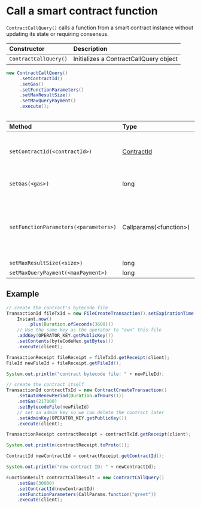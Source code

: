 # Call a smart contract function

`ContractCallQuery()` calls a function from a smart contract instance without updating its state or requiring consensus.

| Constructor | Description |
| :--- | :--- |
| `ContractCallQuery()` | Initializes a ContractCallQuery object |

```java
new ContractCallQuery()
     .setContractId()
     .setGas()
     .setFunctionParameters()
     .setMaxResultSize()
     .setMaxQueryPayment()
     .execute();
    
```

| Method | Type | Description |
| :--- | :--- | :--- |
| `setContractId(<contractId>)` | [ContractId](../user-defined-data-types.md#contractid) | The ID of the contract instance to call |
| `setGas(<gas>)` | long | Gas amount to run the constructor |
| `setFunctionParameters(<parameters>)` | Callparams\(&lt;function&gt;\) | Which funtion to call from the contract instance and the parameters |
| `setMaxResultSize(<size>)` | long |  |
| `setMaxQueryPayment(<maxPayment>)` | long |  |

## Example

```java
// create the contract's bytecode file
TransactionId fileTxId = new FileCreateTransaction().setExpirationTime(
    Instant.now()
        .plus(Duration.ofSeconds(3600)))
    // Use the same key as the operator to "own" this file
    .addKey(OPERATOR_KEY.getPublicKey())
    .setContents(byteCodeHex.getBytes())
    .execute(client);

TransactionReceipt fileReceipt = fileTxId.getReceipt(client);
FileId newFileId = fileReceipt.getFileId();

System.out.println("contract bytecode file: " + newFileId);

// create the contract itself
TransactionId contractTxId = new ContractCreateTransaction()
    .setAutoRenewPeriod(Duration.ofHours(1))
    .setGas(217000)
    .setBytecodeFile(newFileId)
    // set an admin key so we can delete the contract later
    .setAdminKey(OPERATOR_KEY.getPublicKey())
    .execute(client);

TransactionReceipt contractReceipt = contractTxId.getReceipt(client);

System.out.println(contractReceipt.toProto());

ContractId newContractId = contractReceipt.getContractId();

System.out.println("new contract ID: " + newContractId);

FunctionResult contractCallResult = new ContractCallQuery()
    .setGas(30000)
    .setContractId(newContractId)
    .setFunctionParameters(CallParams.function("greet"))
    .execute(client);
```

